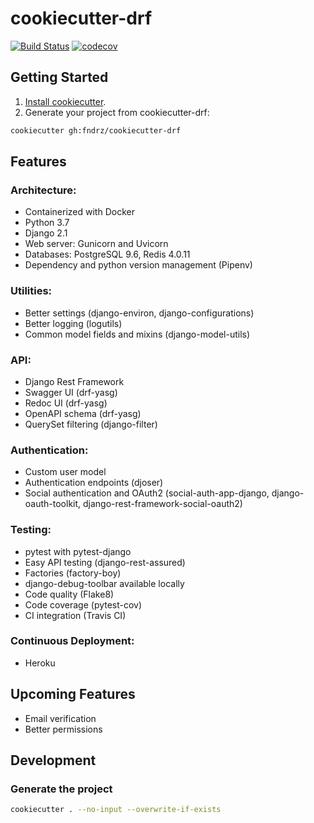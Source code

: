# cookiecutter-drf
[![Build Status](https://travis-ci.com/fndrz/cookiecutter-drf.svg?token=qdpTcWC2mqQPPSZNoKk1&branch=master)](https://travis-ci.com/fndrz/cookiecutter-drf)
[![codecov](https://codecov.io/gh/fndrz/cookiecutter-drf/branch/master/graph/badge.svg?token=aG2CYaPmQ0)](https://codecov.io/gh/fndrz/cookiecutter-drf)


## Getting Started
1. [Install cookiecutter](https://cookiecutter.readthedocs.io/en/latest/installation.html).
2. Generate your project from cookiecutter-drf:
```bash
cookiecutter gh:fndrz/cookiecutter-drf
```


## Features
### Architecture:
* Containerized with Docker
* Python 3.7
* Django 2.1
* Web server: Gunicorn and Uvicorn
* Databases: PostgreSQL 9.6, Redis 4.0.11
* Dependency and python version management (Pipenv)

### Utilities:
* Better settings (django-environ, django-configurations)
* Better logging (logutils)
* Common model fields and mixins (django-model-utils)

### API:
* Django Rest Framework
* Swagger UI (drf-yasg)
* Redoc UI (drf-yasg)
* OpenAPI schema (drf-yasg)
* QuerySet filtering (django-filter)

### Authentication:
* Custom user model
* Authentication endpoints (djoser)
* Social authentication and OAuth2 (social-auth-app-django, django-oauth-toolkit, django-rest-framework-social-oauth2)

### Testing:
* pytest with pytest-django
* Easy API testing (django-rest-assured)
* Factories (factory-boy)
* django-debug-toolbar available locally
* Code quality (Flake8)
* Code coverage (pytest-cov)
* CI integration (Travis CI)

### Continuous Deployment:
* Heroku


## Upcoming Features
* Email verification
* Better permissions


## Development
### Generate the project
```bash
cookiecutter . --no-input --overwrite-if-exists
```
